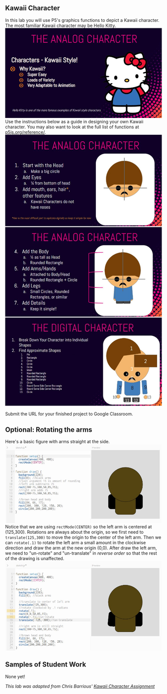 Kawaii Character
-------
In this lab you will use P5's graphics functions to depict a Kawaii character. The most familiar Kawaii character may be Hello Kitty. 
![](Kawaii1.JPG)    
Use the instructions below as a guide in designing your own Kawaii character. You may also want to look at the full list of functions at [p5js.org/reference/](https://p5js.org/reference/).     
![](Kawaii2.JPG)    
![](Kawaii3.JPG)    
![](Kawaii4.JPG)   

Submit the URL for your finished project to Google Classroom.

Optional: Rotating the arms
---------------------------
Here's a basic figure with arms straight at the side.
![](KawaiiArms.JPG)   
Notice that we are using `rectMode(CENTER)` so the left arm is centered at (125,300). Rotations are always about the origin, so we first need to `translate(125,300)` to move the origin to the center of the left arm. Then we can `rotate(.1)` to rotate the left arm a small amount in the clockwise direction and draw the arm at the new origin (0,0). After draw the left arm, we need to "un-rotate" and "un-translate" in *reverse order* so that the rest of the drawing is unaffected.
![](KawaiiArms2.JPG)   

Samples of Student Work
-----------------------
None yet!   


*This lab was adapted from Chris Barrious' [Kawaii Character Assignment](https://docs.google.com/presentation/d/1PDTFHUDawHQqcy-0xr1BP7aRz37tE_1vwoR-HN5UwXo/edit?usp=sharing)*
